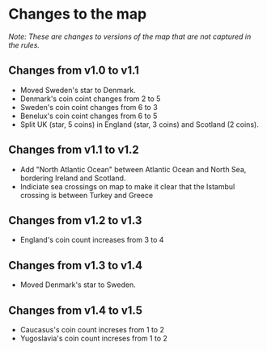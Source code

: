 # Changes to the map

*Note: These are changes to versions of the map that are not captured in the rules.*

## Changes from v1.0 to v1.1
* Moved Sweden's star to Denmark.
* Denmark's coin coint changes from 2 to 5
* Sweden's coin coint changes from 6 to 3
* Benelux's coin coint changes from 6 to 5
* Split UK (star, 5 coins) in England (star, 3 coins) and Scotland (2 coins).

## Changes from v1.1 to v1.2
* Add "North Atlantic Ocean" between Atlantic Ocean and North Sea, bordering Ireland and Scotland.
* Indiciate sea crossings on map to make it clear that the Istambul crossing is between Turkey and
  Greece

## Changes from v1.2 to v1.3
* England's coin count increases from 3 to 4

## Changes from v1.3 to v1.4
* Moved Denmark's star to Sweden.

## Changes from v1.4 to v1.5
* Caucasus's coin count increses from 1 to 2
* Yugoslavia's coin count increses from 1 to 2
